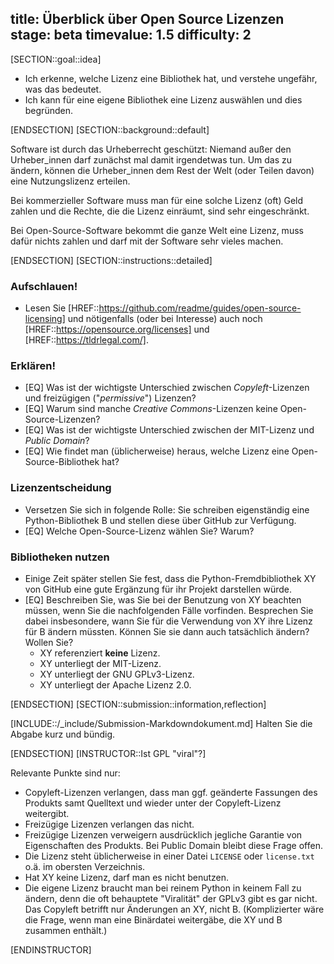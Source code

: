 title: Überblick über Open Source Lizenzen
stage: beta
timevalue: 1.5
difficulty: 2
---
[SECTION::goal::idea]

- Ich erkenne, welche Lizenz eine Bibliothek hat, und verstehe ungefähr, was das bedeutet.
- Ich kann für eine eigene Bibliothek eine Lizenz auswählen und dies begründen.

[ENDSECTION]
[SECTION::background::default]

Software ist durch das Urheberrecht geschützt:
Niemand außer den Urheber_innen darf zunächst mal damit irgendetwas tun.
Um das zu ändern, können die Urheber_innen dem Rest der Welt (oder Teilen davon)
eine Nutzungslizenz erteilen.

Bei kommerzieller Software muss man für eine solche Lizenz (oft) Geld zahlen
und die Rechte, die die Lizenz einräumt, sind sehr eingeschränkt.

Bei Open-Source-Software bekommt die ganze Welt eine Lizenz, muss dafür nichts zahlen
und darf mit der Software sehr vieles machen.

[ENDSECTION]
[SECTION::instructions::detailed]

### Aufschlauen!

- Lesen Sie [HREF::https://github.com/readme/guides/open-source-licensing]
  und nötigenfalls (oder bei Interesse) auch noch
  [HREF::https://opensource.org/licenses] und
  [HREF::https://tldrlegal.com/].


### Erklären!

- [EQ] Was ist der wichtigste Unterschied zwischen _Copyleft_-Lizenzen und 
  freizügigen ("_permissive_") Lizenzen? 
- [EQ] Warum sind manche _Creative Commons_-Lizenzen keine Open-Source-Lizenzen?
- [EQ] Was ist der wichtigste Unterschied zwischen der MIT-Lizenz und _Public Domain_?
- [EQ] Wie findet man (üblicherweise) heraus, welche Lizenz eine Open-Source-Bibliothek hat?

### Lizenzentscheidung

- Versetzen Sie sich in folgende Rolle:
  Sie schreiben eigenständig eine Python-Bibliothek B und stellen diese über GitHub zur Verfügung. 
- [EQ] Welche Open-Source-Lizenz wählen Sie? Warum? 


### Bibliotheken nutzen

- Einige Zeit später stellen Sie fest, dass die Python-Fremdbibliothek XY von GitHub eine gute Ergänzung
  für ihr Projekt darstellen würde.
- [EQ] Beschreiben Sie, was Sie bei der Benutzung von XY beachten müssen, wenn Sie die
  nachfolgenden Fälle vorfinden.
  Besprechen Sie dabei insbesondere, wann Sie für die Verwendung von XY ihre Lizenz für B ändern müssten.
  Können Sie sie dann auch tatsächlich ändern? Wollen Sie?
    - XY referenziert **keine** Lizenz.
    - XY unterliegt der MIT-Lizenz.
    - XY unterliegt der GNU GPLv3-Lizenz.
    - XY unterliegt der Apache Lizenz 2.0.

[ENDSECTION]
[SECTION::submission::information,reflection]

[INCLUDE::/_include/Submission-Markdowndokument.md]
Halten Sie die Abgabe kurz und bündig.

[ENDSECTION]
[INSTRUCTOR::Ist GPL "viral"?]

Relevante Punkte sind nur:

- Copyleft-Lizenzen verlangen, dass man ggf. geänderte Fassungen des Produkts samt Quelltext
  und wieder unter der Copyleft-Lizenz weitergibt.
- Freizügige Lizenzen verlangen das nicht.
- Freizügige Lizenzen verweigern ausdrücklich jegliche Garantie von Eigenschaften des Produkts.
  Bei Public Domain bleibt diese Frage offen.
- Die Lizenz steht üblicherweise in einer Datei `LICENSE` oder `license.txt` o.ä. im 
  obersten Verzeichnis.
- Hat XY keine Lizenz, darf man es nicht benutzen.
- Die eigene Lizenz braucht man bei reinem Python in keinem Fall zu ändern,
  denn die oft behauptete "Viralität" der GPLv3 gibt es gar nicht.
  Das Copyleft betrifft nur Änderungen an XY, nicht B.
  (Komplizierter wäre die Frage, wenn man eine Binärdatei weitergäbe, die XY und B zusammen enthält.)

[ENDINSTRUCTOR]